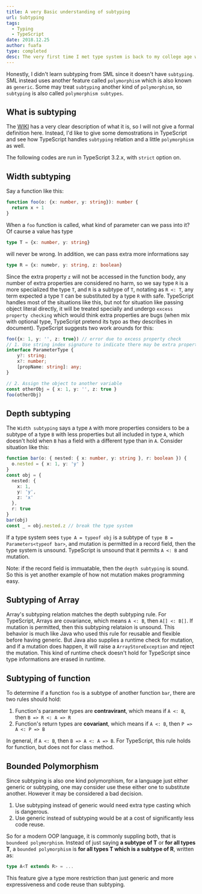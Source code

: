 ```yaml
---
title: A very Basic understanding of subtyping
url: Subtyping
tags:
  - Typing
  - TypeScript
date: 2018.12.25
author: fuafa
type: completed
desc: The very first time I met type system is back to my college age when I studied my first programming language Java, but at that time I didn't really know what it actualy means. That actualy makes me recognize the power of a type system is a course named 'Programming Language' in Coursera, and the elegant and expressive type system of SML really reflesh my shallow understanding, oh, a type system is not just trivially add a type anotation to a value at all, there are many other ways to express the types, and the subtyping is one of them.
---
```


Honestly, I didn't learn subtyping from SML since it doesn't have `subtyping`. SML instead uses another feature called `polymorphism` which is also known as `generic`. Some may treat `subtyping` another kind of `polymorphism`, so `subtyping` is also called `polymorphism subtypes`.

## What is subtyping
The [WIKI](https://www.wikiwand.com/en/Subtyping) has a very clear description of what it is, so I will not give a formal definition here. Instead, I'd like to give some demostrations in TypeScript and see how TypeScript handles `subtyping` relation and a little `polymorphism` as well.

The following codes are run in TypeScript 3.2.x, with `strict` option on.

## Width subtyping
Say a function like this:
```ts
function foo(o: {x: number, y: string}): number {
  return x + 1
}
```
When a `foo` function is called, what kind of parameter can we pass into it? Of caurse a value has type
```ts
type T = {x: number, y: string}
```
will never be wrong. In addition, we can pass extra more informations say
```ts
type R = {x: numebr, y: string, z: boolean}
```
Since the extra property `z` will not be accessed in the function body, any number of extra properties are considered no harm, so we say type `R` is a more specialized the type `T`, and `R` is a subtype of `T`, notating as `R <: T`, any term expected a type `T` can be substituted by a type `R` with safe. TypeScript handles most of the situations like this, but not for situation like passing object literal directly, it will be treated specially and undergo `excess property checking` which would think extra properties are bugs (when mix with optional type, TypeScript pretend its typo as they describes in document). TypeScript suggests two work arounds for this:
```ts
foo({x: 1, y: '', z: true}) // error due to excess property check
// 1. Use string index signature to indicate there may be extra properties
interface ParameterType {
    y?: string;
    x?: number;
    [propName: string]: any;
}

// 2. Assign the object to another variable
const otherObj = { x: 1, y: '', z: true }
foo(otherObj)
```

## Depth subtyping
The `Width subtyping` says a type `A` with more properties considers to be a subtype of a type `B` with less properties but all included in type `A`, which doesn't hold when `B` has a field with a different type than in `A`. Consider situation like this:
```ts
function bar(o: { nested: { x: number, y: string }, r: boolean }) {
  o.nested = { x: 1, y: 'y' }
}
const obj = {
  nested: {
    x: 1,
    y: 'y',
    z: 'x'
  },
  r: true
}
bar(obj)
const _ = obj.nested.z // break the type system
```
If a type system sees `type A = typeof obj` is a subtype of `type B = Parameters<typeof bar>`, and mutation is permitted in a record field, then the type system is unsound. TypeScript is unsound that it permits `A <: B` and mutation.

Note: if the record field is immuatable, then the `depth subtyping` is sound. So this is yet another example of how not mutation makes programming easy.

## Subtyping of Array
Array's subtyping relation matches the depth subtyping rule. For TypeScript, Arrays are covariance, which means `A <: B`, then `A[] <: B[]`. If mutation is permitted, then this subtyping relataion is unsound. This behavior is much like Java who used this rule for reusable and flexible before having generic. But Java also supplies a runtime check for mutation, and if a mutation does happen, it will raise a `ArrayStoreException` and reject the mutation. This kind of runtime check doesn't hold for TypeScript since type informations are erased in runtime.

## Subtyping of function
To determine if a function `foo` is a subtype of another function `bar`, there are two rules should hold:

1. Function's parameter types are **contravirant**, which means if `A <: B`, then `B => R <: A => R`
2. Function's return types are **covariant**, which means if `A <: B`, then `P => A <: P => B`

In general, if `A <: B`, then `B => A <: A => B`. For TypeScript, this rule holds for function, but does not for class method.

## Bounded Polymorphism
Since subtyping is also one kind polymorphism, for a language just either generic or subtyping, one may consider use these either one to substitute another. However it may be considered a bad decision.

1. Use subtyping instead of generic would need extra type casting which is dangerous.
2. Use generic instead of subtyping would be at a cost of significantly less code reuse.

So for a modern OOP language, it is commonly suppling both, that is `boundeed polymorphism`. Instead of just saying **a subtype of T** or **for all types T**, a `bounded polymorphism` is **for all types T which is a subtype of R**, written as:

```ts
type A<T extends R> = ...
```

This feature give a type more restriction than just generic and more expressiveness and code reuse than subtyping.

